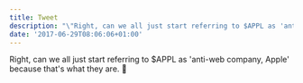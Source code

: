 ```yaml
---
title: Tweet
description: "\"Right, can we all just start referring to $APPL as 'anti-web company, Apple' because that's what they are. \U0001F34E\""
date: '2017-06-29T08:06:06+01:00'
---
```

Right, can we all just start referring to $APPL as 'anti-web company, Apple' because that's what they are. 🍎
